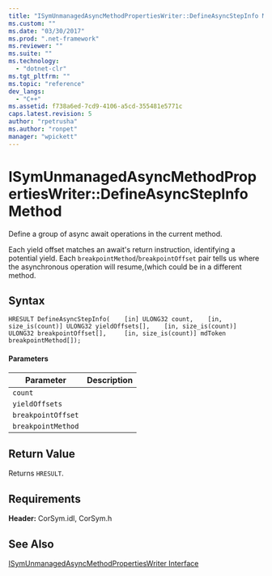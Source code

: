 ```yaml
---
title: "ISymUnmanagedAsyncMethodPropertiesWriter::DefineAsyncStepInfo Method | Microsoft Docs"
ms.custom: ""
ms.date: "03/30/2017"
ms.prod: ".net-framework"
ms.reviewer: ""
ms.suite: ""
ms.technology: 
  - "dotnet-clr"
ms.tgt_pltfrm: ""
ms.topic: "reference"
dev_langs: 
  - "C++"
ms.assetid: f738a6ed-7cd9-4106-a5cd-355481e5771c
caps.latest.revision: 5
author: "rpetrusha"
ms.author: "ronpet"
manager: "wpickett"
---
```

# ISymUnmanagedAsyncMethodPropertiesWriter::DefineAsyncStepInfo Method
Define a group of async await operations in the current method.  
  
 Each yield offset matches an await's return instruction, identifying a potential yield. Each `breakpointMethod`/`breakpointOffset` pair tells us where the asynchronous operation will resume,(which could be in a different method.  
  
## Syntax  
  
```idl  
HRESULT DefineAsyncStepInfo(    [in] ULONG32 count,    [in, size_is(count)] ULONG32 yieldOffsets[],    [in, size_is(count)] ULONG32 breakpointOffset[],     [in, size_is(count)] mdToken breakpointMethod[]);  
```  
  
#### Parameters  
  
|Parameter|Description|  
|---------------|-----------------|  
|`count`||  
|`yieldOffsets`||  
|`breakpointOffset`||  
|`breakpointMethod`||  
  
## Return Value  
 Returns `HRESULT`.  
  
## Requirements  
 **Header:** CorSym.idl, CorSym.h  
  
## See Also  
 [ISymUnmanagedAsyncMethodPropertiesWriter Interface](../../../../docs/framework/unmanaged-api/diagnostics/isymunmanagedasyncmethodpropertieswriter-interface.md)